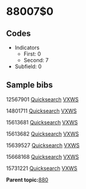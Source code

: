 # 88007$0

## Codes

-   Indicators
    -   First: 0
    -   Second: 7
-   Subfield: 0

## Sample bibs

12567901 [Quicksearch](https://search.library.yale.edu/catalog/12567901) [VXWS](http://prodorbis.library.yale.edu:7014/vxws/GetHoldingsService?bibId=12567901)

14801711 [Quicksearch](https://search.library.yale.edu/catalog/14801711) [VXWS](http://prodorbis.library.yale.edu:7014/vxws/GetHoldingsService?bibId=14801711)

15613681 [Quicksearch](https://search.library.yale.edu/catalog/15613681) [VXWS](http://prodorbis.library.yale.edu:7014/vxws/GetHoldingsService?bibId=15613681)

15613682 [Quicksearch](https://search.library.yale.edu/catalog/15613682) [VXWS](http://prodorbis.library.yale.edu:7014/vxws/GetHoldingsService?bibId=15613682)

15639527 [Quicksearch](https://search.library.yale.edu/catalog/15639527) [VXWS](http://prodorbis.library.yale.edu:7014/vxws/GetHoldingsService?bibId=15639527)

15668168 [Quicksearch](https://search.library.yale.edu/catalog/15668168) [VXWS](http://prodorbis.library.yale.edu:7014/vxws/GetHoldingsService?bibId=15668168)

15731221 [Quicksearch](https://search.library.yale.edu/catalog/15731221) [VXWS](http://prodorbis.library.yale.edu:7014/vxws/GetHoldingsService?bibId=15731221)

**Parent topic:**[880](../../tags/880/880.md)

